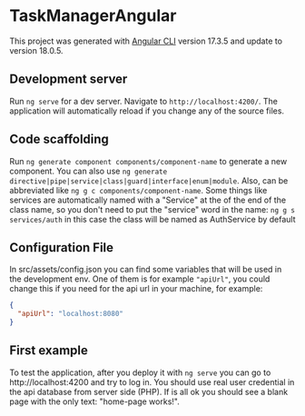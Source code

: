 # TaskManagerAngular

This project was generated with [Angular CLI](https://github.com/angular/angular-cli) version 17.3.5 and update to version 18.0.5.

## Development server

Run `ng serve` for a dev server. Navigate to `http://localhost:4200/`. The application will automatically reload if you change any of the source files.

## Code scaffolding

Run `ng generate component components/component-name` to generate a new component. You can also use `ng generate directive|pipe|service|class|guard|interface|enum|module`.
Also, can be abbreviated like `ng g c components/component-name`. Some things like services are automatically named with a "Service" at the of the end of the class name, so you don't need 
to put the "service" word in the name: `ng g s services/auth` in this case the class will be named as AuthService by default

## Configuration File
In src/assets/config.json you can find some variables that will be used in the development env. 
One of them is for example `"apiUrl"`, you could change this if you need for the api url in your machine, for example: 
```json
{
  "apiUrl": "localhost:8080"
}
```

## First example
To test the application, after you deploy it with `ng serve` you can go to http://localhost:4200 and try to log in.
You should use real user credential in the api database from server side (PHP). If is all ok you should see a blank page
with the only text: "home-page works!".

